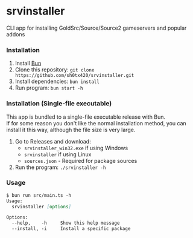 # srvinstaller
CLI app for installing GoldSrc/Source/Source2 gameservers and popular addons

### Installation
1. Install [Bun](https://bun.sh/)
2. Clone this repository: `git clone https://github.com/sh0tx420/srvinstaller.git`
3. Install dependencies: `bun install`
4. Run program: `bun start -h`

### Installation (Single-file executable)
This app is bundled to a single-file executable release with Bun.
<br>
If for some reason you don't like the normal installation method, you can install it this way, although the file size is very large.
1. Go to Releases and download:
    - `srvinstaller_win32.exe` if using Windows
    - `srvinstaller` if using Linux
    - `sources.json` - Required for package sources
2. Run the program: `./srvinstaller -h`

### Usage
```md
$ bun run src/main.ts -h
Usage:
  srvinstaller [options]

Options:
  --help,    -h     Show this help message    
  --install, -i     Install a specific package
```
